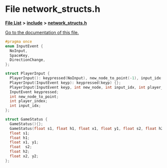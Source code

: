 
# File network\_structs.h

[**File List**](files.md) **>** [**include**](dir_d44c64559bbebec7f509842c48db8b23.md) **>** [**network\_structs.h**](network__structs_8h.md)

[Go to the documentation of this file.](network__structs_8h.md) 


````cpp
#pragma once
enum InputEvent {
  NoInput,
  SpaceKey,
  DirectionChange,
};

struct PlayerInput {
  PlayerInput(): keypressed(NoInput), new_node_to_point(-1), input_idx(-1), player_index(-1) {};
  PlayerInput(InputEvent keyp): keypressed(keyp) {};
  PlayerInput(InputEvent keyp, int new_node, int input_idx, int player_index): keypressed(keyp), new_node_to_point(new_node), input_idx(input_idx), player_index(player_index) {};
  InputEvent keypressed;
  int new_node_to_point;
  int player_index;
  int input_idx;
};

struct GameStatus {
  GameStatus(){};
  GameStatus(float s1, float h1, float x1, float y1, float s2, float h2, float x2, float y2): s1(s1), h1(h1), x1(x1), y1(y1), s2(s2), h2(h2), x2(x2), y2(y2){};
  float s1;
  float h1;
  float x1, y1;
  float  s2;
  float h2;
  float x2, y2;
};
````

